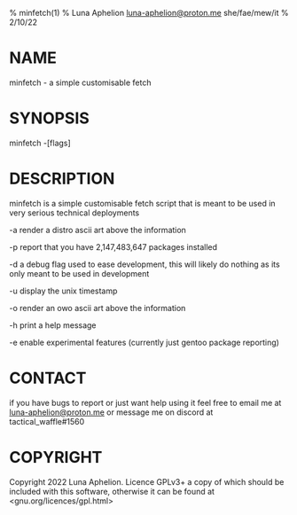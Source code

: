 % minfetch(1)
% Luna Aphelion <luna-aphelion@proton.me> she/fae/mew/it
% 2/10/22

# NAME
minfetch - a simple customisable fetch

# SYNOPSIS
minfetch -[flags]

# DESCRIPTION

  minfetch is a simple customisable fetch script that is meant to be used in very serious technical deployments

  -a
    render a distro ascii art above the information

  -p
    report that you have 2,147,483,647 packages installed

  -d
    a debug flag used to ease development, this will likely do nothing as its only meant to be used in development
  
  -u
    display the unix timestamp
  
  -o
    render an owo ascii art above the information
  
  -h
    print a help message
  
  -e
    enable experimental features (currently just gentoo package reporting)

# CONTACT
  
  if you have bugs to report or just want help using it feel free to email me at luna-aphelion@proton.me or message me on discord at tactical_waffle#1560

# COPYRIGHT
  Copyright 2022 Luna Aphelion. Licence GPLv3+ a copy of which should be included with this software, otherwise it can be found at <gnu.org/licences/gpl.html>

